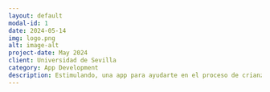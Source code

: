 ```yaml
---
layout: default
modal-id: 1
date: 2024-05-14
img: logo.png
alt: image-alt
project-date: May 2024
client: Universidad de Sevilla
category: App Development
description: Estimulando, una app para ayudarte en el proceso de crianza.¡Seguimiento, estimulación y mucho más!
---
```



